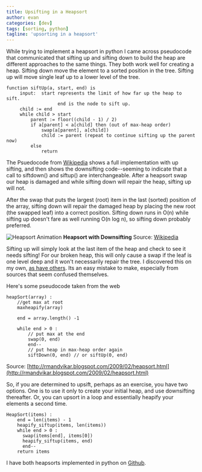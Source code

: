 ```yaml
---
title: Upsifting in a Heapsort
author: evan
categories: [dev]
tags: [sorting, python]
tagline: 'upsorting in a heapsort'
---
```

While trying to implement a heapsort in python I came across pseudocode that communicated that sifting up and sifting down to build the heap are different approaches to the same things. They both work well for creating a heap. Sifting down move the element to a sorted position in the tree. Sifting up will move single leaf up to a lower level of the tree.

```
function siftUp(a, start, end) is
     input:  start represents the limit of how far up the heap to sift.
                   end is the node to sift up.
     child := end
     while child > start
         parent := floor((child - 1) / 2)
         if a[parent] < a[child] then (out of max-heap order)
             swap(a[parent], a[child])
             child := parent (repeat to continue sifting up the parent now)
         else
             return
```

The Psuedocode from [Wikipedia](http://en.wikipedia.org/wiki/Heapsort) shows a full implementation with up sifting, and then shows the downsifting code--seeming to indicate that a call to siftdown() and siftup() are interchangeable. After a heapsort swap our heap is damaged and while sifting down will repair the heap, sifting up will not.

After the swap that puts the largest (root) item in the last (sorted) position of the array, sifting down will repair the damaged heap by placing the new root (the swapped leaf) into a correct position. Sifting down runs in O(n) while sifting up doesn't fare as well running O(n log n), so sifting down probably preferred.

![Heapsort Animation](http://upload.wikimedia.org/wikipedia/commons/4/4d/Heapsort-example.gif)
**Heapsort with Downsifting**
Source: [Wikipedia](http://en.wikipedia.org/wiki/File:Heapsort-example.gif)

Sifting up will simply look at the last item of the heap and check to see it needs sifting! For our broken heap, this will only cause a swap if the leaf is one level deep and it won't necessarily repair the tree. I discovered this on my own, [as have others](http://stackoverflow.com/questions/16574962/why-doesnt-my-heapsort-work). Its an easy mistake to make, especially from sources that seem confused themselves.

Here's some pseudocode taken from the web

```
heapSort(array) :
    //get max at root
    maxheapify(array)

    end = array.length() -1

    while end > 0 :
        // put max at the end
        swap(0, end)
        end--
        // put heap in max-heap order again
        siftDown(0, end) // or siftUp(0, end)

```
Source: [http://rmandvikar.blogspot.com/2009/02/heapsort.html](http://rmandvikar.blogspot.com/2009/02/heapsort.html)

So, if you are determined to upsift, perhaps as an exercise, you have two options. One is to use it only to create your initial heap, and use downsifting thereafter. Or, you can upsort in a loop and essentially heapify your elements a second time.

```
HeapSort(items) :
    end = len(items) - 1
    heapify_siftup(items, len(items))
    while end > 0 :
      swap(items[end], items[0])
      heapify_siftup(items, end)
      end--
    return items
```

I have both heapsorts implemented in python on [Github](https://github.com/kindasimple/play/blob/master/python/sort/Sorting.py).
